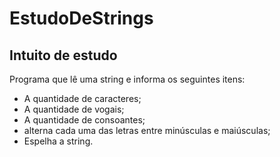 # EstudoDeStrings
## Intuito de estudo

Programa que lê uma string e informa os seguintes itens:
- A quantidade de caracteres;
- A quantidade de vogais;
- A quantidade de consoantes;
- alterna cada uma das letras entre minúsculas e maiúsculas;
- Espelha a string.
